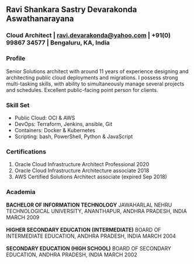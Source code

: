 ## Ravi Shankara Sastry Devarakonda Aswathanarayana

### Cloud Architect | [ravi.devarakonda@yahoo.com](ravi.devarakonda@yahoo.com) | +91(0) 99867 34577 | Bengaluru, KA, India

### Profile
Senior Solutions architect with
around 11 years of experience
designing and architecting public
cloud deployments and migrations. I
possess strong multi-tasking skills,
with ability to simultaneously manage
several projects and schedules.
Excellent public-facing point person
for clients.

### Skill Set
- Public Cloud: OCI & AWS
- DevOps: Terraform, Jenkins,
ansible, Git
- Containers: Docker & Kubernetes
- Scripting: bash, PowerShell,
Python & JavaScript

### Certifications
1. Oracle Cloud Infrastructure Architect Professional 2020
2. Oracle Cloud Infrastructure Architecture associate 2018
3. AWS Certified Solutions Architect associate (expired Sep 2018)

### Academia
**BACHELOR OF INFORMATION TECHNOLOGY**
JAWAHARLAL NEHRU TECHNOLOGICAL UNIVERSITY, ANANTHAPUR,
ANDHRA PRADESH, INDIA
MARCH 2009 <br><br>
**HIGHER SECONDARY EDUCATION (INTERMEDIATE)**
BOARD OF INTERMEDIATE EDUCATION, ANDHRA PRADESH, INDIA
MARCH 2004 <br><br>
**SECONDARY EDUCATION (HIGH SCHOOL)**
BOARD OF SECONDARY EDUCATION, ANDHRA PRADESH, INDIA
MARCH 2002 <br><br>






